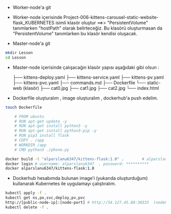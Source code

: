 - Worker-node'a git

- Worker-node içerisinde Project-006-kittens-carousel-static-website-flask_KUBERNETES isimli klasör oluştur ==>> "PersistentVolume"  tanımlarken "hostPath" olarak belirteceğiz. Bu klasörü oluşturmasan da "PersistentVolume" tanımlarken bu klasör kendisi oluşacak.

- Master-node'a git

```bash
mkdir Lesson
cd Lesson
```
  
- Master-node içerisinde çalışacağın klasör yapısı aşağıdaki gibi olsun :

    ├── kittens-deploy.yaml
    ├── kittens-service.yaml
    ├── kittens-pv.yaml
    ├── kittens-pvc.yaml
    ├── commands.md
    ├── Dockerfile
    └── static-web (klasör)
        ├── cat0.jpg
        ├── cat1.jpg
        ├── cat2.jpg
        └── index.html

- Dockerfile oluşturalım , image oluşturalım , dockerhub'a push edelim.

```bash
touch Dockerfile

    # FROM ubuntu
    # RUN apt-get update -y
    # RUN apt-get install python3 -y
    # RUN apt-get install python3-pip -y
    # RUN pip3 install flask
    # COPY . /app
    # WORKDIR /app
    # CMD python3 ./phone.py

docker build -t "alparslanu6347/kittens-flask:1.0" .        # alparslanu6347 : dockerhub username
docker login # username: alparslanu6347  , password: **********
docker alparslanu6347/kittens-flask:1.0
```

- Dockerhub hesabımda bulunan image'i (yukarıda oluşturduğum) kullanarak Kubernetes ile uygulamayı çalıştıralım.

```bash
kubectl apply -f .
kubectl get ns,po,svc,deploy,pv,pvc
http://[public-node-ip]:[node-port] # http://54.127.45.88:30333  (nodePort: 30333)
kubectl delete -f .
```
